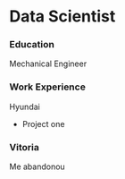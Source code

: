 # Data Scientist

### Education
Mechanical Engineer

### Work Experience
Hyundai

- Project one

### Vitoria
Me abandonou
